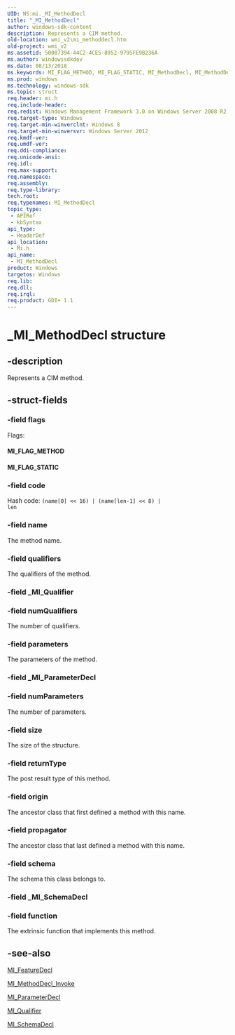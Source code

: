 ```yaml
---
UID: NS:mi._MI_MethodDecl
title: "_MI_MethodDecl"
author: windows-sdk-content
description: Represents a CIM method.
old-location: wmi_v2\mi_methoddecl.htm
old-project: wmi_v2
ms.assetid: 50087394-44C2-4CE5-8952-9795FE9B236A
ms.author: windowssdkdev
ms.date: 08/13/2018
ms.keywords: MI_FLAG_METHOD, MI_FLAG_STATIC, MI_MethodDecl, MI_MethodDecl structure [Windows Management Infrastructure (MI)], _MI_MethodDecl, mi/MI_MethodDecl, wmi_v2.mi_methoddecl
ms.prod: windows
ms.technology: windows-sdk
ms.topic: struct
req.header: mi.h
req.include-header: 
req.redist: Windows Management Framework 3.0 on Windows Server 2008 R2 with SP1,     Windows 7 with SP1, and Windows Server 2008 with SP2
req.target-type: Windows
req.target-min-winverclnt: Windows 8
req.target-min-winversvr: Windows Server 2012
req.kmdf-ver: 
req.umdf-ver: 
req.ddi-compliance: 
req.unicode-ansi: 
req.idl: 
req.max-support: 
req.namespace: 
req.assembly: 
req.type-library: 
tech.root: 
req.typenames: MI_MethodDecl
topic_type:
 - APIRef
 - kbSyntax
api_type:
 - HeaderDef
api_location:
 - Mi.h
api_name:
 - MI_MethodDecl
product: Windows
targetos: Windows
req.lib: 
req.dll: 
req.irql: 
req.product: GDI+ 1.1
---
```


# _MI_MethodDecl structure


## -description


Represents a CIM method.


## -struct-fields




### -field flags

Flags:

<a id="MI_FLAG_METHOD"></a>
<a id="mi_flag_method"></a>


#### MI_FLAG_METHOD

<a id="MI_FLAG_STATIC"></a>
<a id="mi_flag_static"></a>


#### MI_FLAG_STATIC


### -field code

Hash code: <code>(name[0] &lt;&lt; 16) | (name[len-1] &lt;&lt; 8) | len</code>


### -field name

The method name.


### -field qualifiers

The qualifiers of the method.


### -field _MI_Qualifier

 


### -field numQualifiers

The number of qualifiers.


### -field parameters

The parameters of the method.


### -field _MI_ParameterDecl

 


### -field numParameters

The number of parameters.


### -field size

The size of the structure.


### -field returnType

The post result type of this method.


### -field origin

The ancestor class that first defined a method with this name.


### -field propagator

The ancestor class that last defined a method with this name.


### -field schema

The schema this class belongs to.


### -field _MI_SchemaDecl

 


### -field function

The extrinsic function that implements this method.


## -see-also




<a href="https://msdn.microsoft.com/7C669B89-C6D7-45E5-AAD8-A884F4E87659">MI_FeatureDecl</a>



<a href="https://msdn.microsoft.com/E35A291C-AB4F-4DF4-948E-14D1AF11D2FE">MI_MethodDecl_Invoke</a>



<a href="https://msdn.microsoft.com/09ad6ea4-09ae-428b-9df9-414043044d6a">MI_ParameterDecl</a>



<a href="https://msdn.microsoft.com/4BEBE8AB-90D3-4BBA-A544-7722309160A1">MI_Qualifier</a>



<a href="https://msdn.microsoft.com/70f1a14e-abd4-43e9-a7b4-fa00e07a125c">MI_SchemaDecl</a>
 

 

